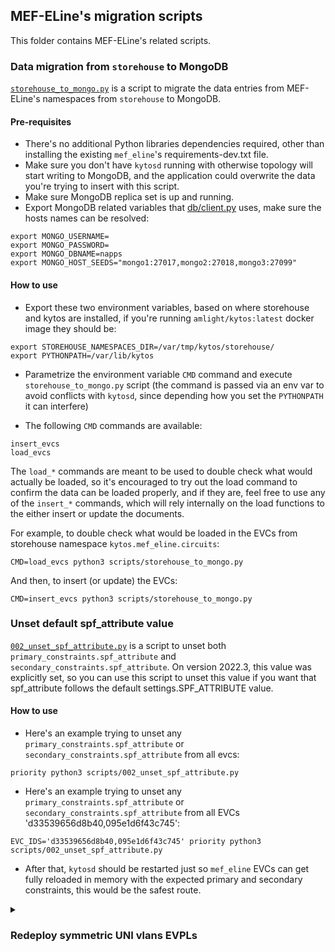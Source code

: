 ## MEF-ELine's migration scripts

This folder contains MEF-ELine's related scripts.

### Data migration from `storehouse` to MongoDB

[`storehouse_to_mongo.py`](./storehouse_to_mongo.py) is a script to migrate the data entries from MEF-ELine's namespaces from `storehouse` to MongoDB.

#### Pre-requisites

- There's no additional Python libraries dependencies required, other than installing the existing `mef_eline`'s requirements-dev.txt file.
- Make sure you don't have `kytosd` running with otherwise topology will start writing to MongoDB, and the application could overwrite the data you're trying to insert with this script.
- Make sure MongoDB replica set is up and running.
- Export MongoDB related variables that [db/client.py](../db/client.py) uses, make sure the hosts names can be resolved:

```
export MONGO_USERNAME=
export MONGO_PASSWORD=
export MONGO_DBNAME=napps
export MONGO_HOST_SEEDS="mongo1:27017,mongo2:27018,mongo3:27099"
```

#### How to use

- Export these two environment variables, based on where storehouse and kytos are installed, if you're running `amlight/kytos:latest` docker image they should be:

```
export STOREHOUSE_NAMESPACES_DIR=/var/tmp/kytos/storehouse/
export PYTHONPATH=/var/lib/kytos
```

- Parametrize the environment variable `CMD` command and execute `storehouse_to_mongo.py` script (the command is passed via an env var to avoid conflicts with `kytosd`, since depending how you set the `PYTHONPATH` it can interfere)

- The following `CMD` commands are available:

```
insert_evcs
load_evcs
```

The `load_*` commands are meant to be used to double check what would actually be loaded, so it's encouraged to try out the load command to confirm the data can be loaded properly, and if they are, feel free to use any of the `insert_*` commands, which will rely internally on the load functions to the either insert or update the documents.

For example, to double check what would be loaded in the EVCs from storehouse namespace `kytos.mef_eline.circuits`:

```
CMD=load_evcs python3 scripts/storehouse_to_mongo.py
```

And then, to insert (or update) the EVCs:

```
CMD=insert_evcs python3 scripts/storehouse_to_mongo.py
```

### Unset default spf_attribute value

[`002_unset_spf_attribute.py`](./002_unset_spf_attribute.py) is a script to unset both `primary_constraints.spf_attribute` and `secondary_constraints.spf_attribute`. On version 2022.3, this value was explicitly set, so you can use this script to unset this value if you want that spf_attribute follows the default settings.SPF_ATTRIBUTE value.

#### How to use

- Here's an example trying to unset any `primary_constraints.spf_attribute` or  `secondary_constraints.spf_attribute` from all evcs:

```
priority python3 scripts/002_unset_spf_attribute.py
```

- Here's an example trying to unset any `primary_constraints.spf_attribute` or  `secondary_constraints.spf_attribute` from all EVCs 'd33539656d8b40,095e1d6f43c745':

```
EVC_IDS='d33539656d8b40,095e1d6f43c745' priority python3 scripts/002_unset_spf_attribute.py
```

- After that, `kytosd` should be restarted just so `mef_eline` EVCs can get fully reloaded in memory with the expected primary and secondary constraints, this would be the safest route.

<details><summary><h3>Redeploy symmetric UNI vlans EVPLs </h3></summary>

[`redeploy_evpls_same_vlans.py`](./redeploy_evpls_same_vlans.py) is a CLI script to list and redeploy symmetric (same vlan on both UNIs) EVPLs.

You should use this script if you want to avoid a redundant `set_vlan` instruction that used to be present in the instruction set and if you are upgrading from `2023.1.2` or earlier versions. This script by triggering an EVC redeploy will force that all flows get pushed and overwritten again, it'll temporarily create traffic disruption. The redeploy in this case is just to force that the flows are pushed right away instead of waiting for a network convergence that might result in the flows getting pushed again.

#### Pre-requisites

- `kytosd` must be running
- There's no additional dependency other than the existing core ones

#### How to use

This script exposes two commands: `list` and `update`.

- First you want to `list` to double check which symmetric EVPLs have been found. If you need to just include a subset you can use the ``--included_evcs_filter`` string passing a string of evc ids separated by comma value.

```shell
python scripts/redeploy_evpls_same_vlans.py list --included_evcs_filter 'dc533ac942a541,eab1fedf3d654f' | jq

{
  "dc533ac942a541": {
    "name": "1046-1046",
    "uni_a": {
      "tag": {
        "tag_type": "vlan",
        "value": 1046
      },
      "interface_id": "00:00:00:00:00:00:00:01:1"
    },
    "uni_z": {
      "tag": {
        "tag_type": "vlan",
        "value": 1046
      },
      "interface_id": "00:00:00:00:00:00:00:03:1"
    }
  },
  "eab1fedf3d654f": {
    "name": "1070-1070",
    "uni_a": {
      "tag": {
        "tag_type": "vlan",
        "value": 1070
      },
      "interface_id": "00:00:00:00:00:00:00:01:1"
    },
    "uni_z": {
      "tag": {
        "tag_type": "vlan",
        "value": 1070
      },
      "interface_id": "00:00:00:00:00:00:00:03:1"
    }
  }
}
```

- If you're OK with the EVPLs listed on `list`, then you can proceed to `update` to trigger a redeploy. You can also set ``--batch_size`` and ``--batch_sleep_secs`` to control respectively how many EVPLs will be redeployed concurrently and how long to wait after each batch is sent:

```
python scripts/redeploy_evpls_same_vlans.py update --batch_size 10 --batch_sleep_secs 5 --included_evcs_filter 'dc533ac942a541,eab1fedf3d654f'

2023-11-01 16:29:45,980 - INFO - It'll redeploy 2 EVPL(s) using batch_size 10 and batch_sleep 5
2023-11-01 16:29:46,123 - INFO - Redeployed evc_id dc533ac942a541
2023-11-01 16:29:46,143 - INFO - Redeployed evc_id eab1fedf3d654f
```

- If you want to redeploy all symmetric EVPLs batching 10 EVCs concurrently and waiting for 5 seconds per batch:

```
python scripts/redeploy_evpls_same_vlans.py update --batch_size 10 --batch_sleep_secs 5


2023-11-01 16:23:11,081 - INFO - It'll redeploy 100 EVPL(s) using batch_size 10 and batch_sleep 5
2023-11-01 16:23:11,724 - INFO - Redeployed evc_id 0ca460bafb7442
2023-11-01 16:23:11,725 - INFO - Redeployed evc_id 0645d179d9174f
2023-11-01 16:23:11,752 - INFO - Redeployed evc_id 0b45959b6a484b
2023-11-01 16:23:11,763 - INFO - Redeployed evc_id 0a270fd5a2ce47
2023-11-01 16:23:11,779 - INFO - Redeployed evc_id 08a72e3c1ecb40
2023-11-01 16:23:11,780 - INFO - Redeployed evc_id 09a5a3b14f9048
2023-11-01 16:23:11,780 - INFO - Redeployed evc_id 0e658df33a9d46
2023-11-01 16:23:11,783 - INFO - Redeployed evc_id 1096fff414c649
2023-11-01 16:23:11,789 - INFO - Redeployed evc_id 0a5702d65da64c
2023-11-01 16:23:11,802 - INFO - Redeployed evc_id 07e3c962346947
2023-11-01 16:23:11,802 - INFO - Sleeping for 5...
2023-11-01 16:23:17,498 - INFO - Redeployed evc_id 1b884a1dd8f147
2023-11-01 16:23:17,538 - INFO - Redeployed evc_id 23270946ce1044
2023-11-01 16:23:17,541 - INFO - Redeployed evc_id 18610fbbcfe54e
2023-11-01 16:23:17,543 - INFO - Redeployed evc_id 1a10cb2638d746
2023-11-01 16:23:17,543 - INFO - Redeployed evc_id 25f2269466cc42
2023-11-01 16:23:17,544 - INFO - Redeployed evc_id 2c332447842b42
2023-11-01 16:23:17,546 - INFO - Redeployed evc_id 2ddf3e33b5fd4b
2023-11-01 16:23:17,547 - INFO - Redeployed evc_id 168346ab0be845
2023-11-01 16:23:17,554 - INFO - Redeployed evc_id 21aff155f11e49
2023-11-01 16:23:17,555 - INFO - Redeployed evc_id 215aeb07f34543
2023-11-01 16:23:17,555 - INFO - Sleeping for 5...

```
</details>
